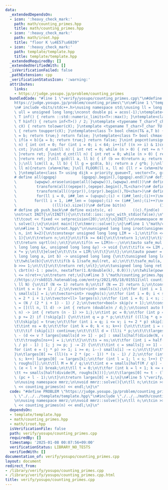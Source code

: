 ```yaml
---
data:
  _extendedDependsOn:
  - icon: ':heavy_check_mark:'
    path: math/counting_primes.hpp
    title: math/counting_primes.hpp
  - icon: ':heavy_check_mark:'
    path: math/iroot.hpp
    title: "floor K \u4E57\u6839"
  - icon: ':heavy_check_mark:'
    path: template/template.hpp
    title: template/template.hpp
  _extendedRequiredBy: []
  _extendedVerifiedWith: []
  _isVerificationFailed: false
  _pathExtension: cpp
  _verificationStatusIcon: ':warning:'
  attributes:
    links:
    - https://judge.yosupo.jp/problem/counting_primes
  bundledCode: "#line 1 \"verify/yosupo/counting_primes.cpp\"\n#define PROBLEM \"\
    https://judge.yosupo.jp/problem/counting_primes\"\n\n#line 1 \"template/template.hpp\"\
    \n# include <bits/stdc++.h>\nusing namespace std;\nusing ll = long long;\nusing\
    \ ull = unsigned long long;\nconst double pi = acos(-1);\ntemplate<class T>constexpr\
    \ T inf() { return ::std::numeric_limits<T>::max(); }\ntemplate<class T>constexpr\
    \ T hinf() { return inf<T>() / 2; }\ntemplate <typename T_char>T_char TL(T_char\
    \ cX) { return tolower(cX); }\ntemplate <typename T_char>T_char TU(T_char cX)\
    \ { return toupper(cX); }\ntemplate<class T> bool chmin(T& a,T b) { if(a > b){a\
    \ = b; return true;} return false; }\ntemplate<class T> bool chmax(T& a,T b) {\
    \ if(a < b){a = b; return true;} return false; }\nint popcnt(unsigned long long\
    \ n) { int cnt = 0; for (int i = 0; i < 64; i++)if ((n >> i) & 1)cnt++; return\
    \ cnt; }\nint d_sum(ll n) { int ret = 0; while (n > 0) { ret += n % 10; n /= 10;\
    \ }return ret; }\nint d_cnt(ll n) { int ret = 0; while (n > 0) { ret++; n /= 10;\
    \ }return ret; }\nll gcd(ll a, ll b) { if (b == 0)return a; return gcd(b, a%b);\
    \ };\nll lcm(ll a, ll b) { ll g = gcd(a, b); return a / g*b; };\nll MOD(ll x,\
    \ ll m){return (x%m+m)%m; }\nll FLOOR(ll x, ll m) {ll r = (x%m+m)%m; return (x-r)/m;\
    \ }\ntemplate<class T> using dijk = priority_queue<T, vector<T>, greater<T>>;\n\
    # define all(qpqpq)           (qpqpq).begin(),(qpqpq).end()\n# define UNIQUE(wpwpw)\
    \        (wpwpw).erase(unique(all((wpwpw))),(wpwpw).end())\n# define LOWER(epepe)\
    \         transform(all((epepe)),(epepe).begin(),TL<char>)\n# define UPPER(rprpr)\
    \         transform(all((rprpr)),(rprpr).begin(),TU<char>)\n# define rep(i,upupu)\
    \         for(ll i = 0, i##_len = (upupu);(i) < (i##_len);(i)++)\n# define reps(i,opopo)\
    \        for(ll i = 1, i##_len = (opopo);(i) <= (i##_len);(i)++)\n# define len(x)\
    \                ((ll)(x).size())\n# define bit(n)               (1LL << (n))\n\
    # define pb push_back\n# define exists(c, e)         ((c).find(e) != (c).end())\n\
    \nstruct INIT{\n\tINIT(){\n\t\tstd::ios::sync_with_stdio(false);\n\t\tstd::cin.tie(0);\n\
    \t\tcout << fixed << setprecision(20);\n\t}\n}INIT;\n\nnamespace mmrz {\n\tvoid\
    \ solve();\n}\n\nint main(){\n\tmmrz::solve();\n}\n#line 1 \"math/counting_primes.hpp\"\
    \n\n#line 1 \"math/iroot.hpp\"\n\nunsigned long long iroot(unsigned long long\
    \ n, int k=2){\n\tconstexpr unsigned long long LIM = -1;\n\tif(n <= 1 || k ==\
    \ 1){\n\t\treturn n;\n\t}\n\tif(k >= 64){\n\t\treturn 1;\n\t}\n\tif(k == 2){\n\
    \t\treturn sqrtl(n);\n\t}\n\n\tif(n == LIM)n--;\n\n\tauto safe_mul = [&](unsigned\
    \ long long &x, unsigned long long &y) -> void {\n\t\tif(x <= LIM / y){\n\t\t\t\
    x *= y;\n\t\t}else{\n\t\t\tx = LIM;\n\t\t}\n\t};\n\n\tauto power = [&](unsigned\
    \ long long a, int b) -> unsigned long long {\n\t\tunsigned long long ret = 1;\n\
    \t\twhile(b){\n\t\t\tif(b & 1)safe_mul(ret, a);\n\t\t\tsafe_mul(a, a);\n\t\t\t\
    b >>= 1;\n\t\t}\n\t\treturn ret;\n\t};\n\n\tunsigned long long ret = (k == 3 ?\
    \ cbrt(n)-1 : pow(n, nextafter(1.0/double(k), 0.0)));\n\twhile(power(ret+1, k)\
    \ <= n)ret++;\n\treturn ret;\n}\n#line 3 \"math/counting_primes.hpp\"\n\n//https://judge.yosupo.jp/submission/61551\n\
    //https://rsk0315.hatenablog.com/entry/2021/05/18/015511\nll counting_primes(const\
    \ ll N) {\n\tif (N <= 1) return 0;\n\tif (N == 2) return 1;\n\tconst int v = iroot(N);\n\
    \tint s = (v + 1) / 2;\n\tvector<int> smalls(s);\n\tfor (int i = 1; i < s; i++)\
    \ smalls[i] = i;\n\tvector<int> roughs(s);\n\tfor (int i = 0; i < s; i++) roughs[i]\
    \ = 2 * i + 1;\n\tvector<ll> larges(s);\n\tfor (int i = 0; i < s; i++) larges[i]\
    \ = (N / (2 * i + 1) - 1) / 2;\n\tvector<bool> skip(v + 1);\n\tconst auto divide\
    \ = [](ll n, ll d) -> int { return (double)n / d;};\n\tconst auto half = [](int\
    \ n) -> int { return (n - 1) >> 1;};\n\tint pc = 0;\n\tfor (int p = 3; p <= v;\
    \ p += 2) if (!skip[p]) {\n\t\tint q = p * p;\n\t\tif ((ll)q * q > N) break;\n\
    \t\tskip[p] = true;\n\t\tfor (int i = q; i <= v; i += 2 * p) skip[i] = true;\n\
    \t\tint ns = 0;\n\t\tfor (int k = 0; k < s; k++) {\n\t\t\tint i = roughs[k];\n\
    \t\t\tif (skip[i]) continue;\n\t\t\tll d = (ll)i * p;\n\t\t\tlarges[ns] = larges[k]\
    \ - (d <= v ? larges[smalls[d >> 1] - pc] : smalls[half(divide(N, d))]) + pc;\n\
    \t\t\troughs[ns++] = i;\n\t\t}\n\t\ts = ns;\n\t\tfor (int i = half(v), j = ((v\
    \ / p) - 1) | 1; j >= p; j -= 2) {\n\t\t\tint c = smalls[j >> 1] - pc;\n\t\t\t\
    for (int e = (j * p) >> 1; i >= e; i--) smalls[i] -= c;\n\t\t}\n\t\tpc++;\n\t\
    }\n\tlarges[0] += (ll)(s + 2 * (pc - 1)) * (s - 1) / 2;\n\tfor (int k = 1; k <\
    \ s; k++) larges[0] -= larges[k];\n\tfor (int l = 1; l < s; l++) {\n\t\tll q =\
    \ roughs[l];\n\t\tll M = N / q;\n\t\tint e = smalls[half(M / q)] - pc;\n\t\tif\
    \ (e < l + 1) break;\n\t\tll t = 0;\n\t\tfor (int k = l + 1; k <= e; k++)\n\t\t\
    \tt += smalls[half(divide(M, roughs[k]))];\n\t\tlarges[0] += t - (ll)(e - l) *\
    \ (pc + l - 1);\n\t}\n\treturn larges[0] + 1;\n}\n#line 5 \"verify/yosupo/counting_primes.cpp\"\
    \n\nusing namespace mmrz;\n\nvoid mmrz::solve(){\n\tll n;\n\tcin >> n;\n\tcout\
    \ << counting_primes(n) << endl;\n}\n"
  code: "#define PROBLEM \"https://judge.yosupo.jp/problem/counting_primes\"\n\n#include\
    \ \"./../../template/template.hpp\"\n#include \"./../../math/counting_primes.hpp\"\
    \n\nusing namespace mmrz;\n\nvoid mmrz::solve(){\n\tll n;\n\tcin >> n;\n\tcout\
    \ << counting_primes(n) << endl;\n}\n"
  dependsOn:
  - template/template.hpp
  - math/counting_primes.hpp
  - math/iroot.hpp
  isVerificationFile: false
  path: verify/yosupo/counting_primes.cpp
  requiredBy: []
  timestamp: '2025-01-08 00:07:56+09:00'
  verificationStatus: LIBRARY_NO_TESTS
  verifiedWith: []
documentation_of: verify/yosupo/counting_primes.cpp
layout: document
redirect_from:
- /library/verify/yosupo/counting_primes.cpp
- /library/verify/yosupo/counting_primes.cpp.html
title: verify/yosupo/counting_primes.cpp
---
```


